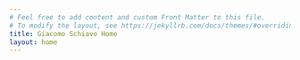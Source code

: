 ```yaml
---
# Feel free to add content and custom Front Matter to this file.
# To modify the layout, see https://jekyllrb.com/docs/themes/#overriding-theme-defaults
title: Giacomo Schiavo Home
layout: home
---
```



